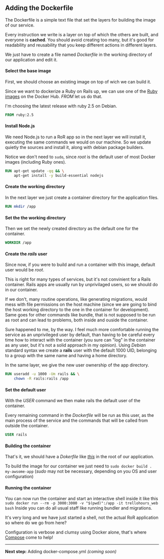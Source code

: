## Adding the Dockerfile

The Dockerfile is a simple text file that set the layers for building the image of our service.

Every instruction we write is a layer on top of which the others are built, and everyone is **cached**.
You should avoid creating too many, but it's good for readability and reusability that you keep different actions in different layers.

We just have to create a file named _Dockerfile_ in the working directory of our application and edit it.


#### Select the base image

First, we should choose an existing image on top of wich we can build it.

Since we want to dockerize a Ruby on Rails up, we can use one of the [Ruby images](ciao) on the Docker Hub.
_FROM_ let us do that.

I'm choosing the latest release with ruby 2.5 on Debian.
```Dockerfile
FROM ruby:2.5
```


#### Install Node.js

We need Node.js to run a RoR app so in the next layer we will install it, executing the same commands we would on our machine.
So we update quietly the sources and install it, along with debian package builders.

Notice we don't need to ```sudo```, since _root_ is the default user of most Docker images (including Ruby ones).
```Dockerfile
RUN apt-get update -qq && \
    apt-get install -y build-essential nodejs
```


#### Create the working directory

In the next layer we just create a container directory for the application files.
```Dockerfile
RUN mkdir /app
```


#### Set the the working directory

Then we set the newly created directory as the default one for the container.
```Dockerfile
WORKDIR /app
```


#### Create the _rails_ user

Since now, if you were to build and run a container with this image, default user would be _root_.

This is right for many types of services, but it's not convinient for a Rails container.
Rails apps are usually run by unprivilaged users, so we should do in our container.

If we don't, many routine operations, like generating migrations, would mess with file permissions on the host machine
(since we are going to bind the host working directory to the one in the container for development).
Same goes for other commands like bundle, that is not supposed to be run as root and can lead to problems, both inside and ouside the container.

Sure happened to me, by the way.
I feel much more comfortable running the service as an unprivileged user by default, than having to be careful every time how to interact with the container
(you sure can "log" in the container as any user, but it's not a solid approach in my opinion).
Using _Debian_ standard syntax we create a **rails**  user with the default 1000 UID, belonging to a group with the same name and having a home directory. 

In the same layer, we give the new user ownership of the app directory.
```Dockerfile
RUN useradd -u 1000 -Um rails && \
    chown -R rails:rails /app
```

#### Set the default user

With the _USER_ command we then make rails the default user of the container.

Every remaining command in the _Dockerfile_ will be run as this user,
as the main process of the service and the commands that will be called from outside the container.
```Dockerfile
USER rails
```

#### Building the container

That's it, we should have a _Dokerfile_ like [_this_](https://github.com/rubynetti/ror-docker-templates/blob/master/basic/Dockerfile) in the root of our application.

To build the image for our container we just need to ```sudo docker build . my-awsome-app```
(_sudo_ may not be necessary, depending on you OS and user configuration)


#### Running the container

You can now run the container and start an interactive shell inside it like this
``` sudo docker run --rm -p 3000:3000 -v "$(pwd)":/app -it trellohours_web bash```
Inside you can do all usual staff like running bundler and migrations.

It's very long and we have just started a shell, not the actual RoR application so where do we go from here?

Configuration is verbose and clumsy using Docker alone, that's where [Compose](https://docs.docker.com/compose/) come to help!


<hr/>

**Next step:**
Adding docker-compose.yml _(coming soon)_
